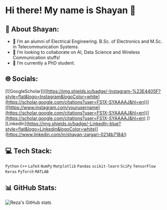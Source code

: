 # Hi there! My name is Shayan 👋

## 💫 About Shayan:
* 🔭 I’m an alumni of Electrical Engineering. B.Sc. of Electronics and M.Sc. in Telecommunication Systems.
* 👯 I’m looking to collaborate on AI, Data Science and Wireless Communication stuffs!
* 🌱 I’m currently a PhD student.

## 🌐 Socials:
[![GoogleScholar][([https://img.shields.io/badge/-Instagram-%23E4405F?style=flat&logo=Instagram&logoColor=white](https://scholar.google.com/citations?user=FS1X-SYAAAAJ&hl=en))]([https://www.instagram.com/yourusername](https://scholar.google.com/citations?user=FS1X-SYAAAAJ&hl=en))](https://scholar.google.com/citations?user=FS1X-SYAAAAJ&hl=en)
[![LinkedIn][(https://img.shields.io/badge/-LinkedIn-blue?style=flat&logo=Linkedin&logoColor=white)](https://www.linkedin.com/in/yourusername)](https://www.linkedin.com/in/shayan-zargari-0214b7184/)

## 💻 Tech Stack:
`Python`  `C++`  `LaTeX` `NumPy` `Matplotlib` `Pandas` `scikit-learn` `SciPy` `TensorFlow` `Keras` `PyTorch`  `MATLAB`  
 

## 📊 GitHub Stats:
<!-- You can use an api like GitHub Readme Stats https://github.com/anuraghazra/github-readme-stats -->
![Reza's GitHub stats](https://github-readme-stats.vercel.app/api?username=Shayan-Zargari&show_icons=true&theme=tokyonight)

